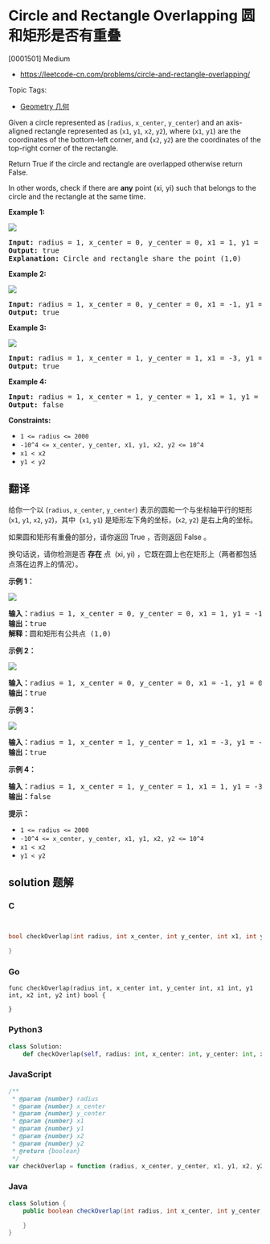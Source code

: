 # Circle and Rectangle Overlapping 圆和矩形是否有重叠

[0001501] Medium

- https://leetcode-cn.com/problems/circle-and-rectangle-overlapping/

Topic Tags:

- [Geometry 几何](https://leetcode-cn.com/tag/geometry/)

Given a circle represented as (`radius`, `x_center`, `y_center`) and an axis-aligned rectangle represented as (`x1`, `y1`, `x2`, `y2`), where (`x1`, `y1`) are the coordinates of the bottom-left corner, and (`x2`, `y2`) are the coordinates of the top-right corner of the rectangle.

Return True if the circle and rectangle are overlapped otherwise return False.

In other words, check if there are **any** point (xi, yi) such that belongs to the circle and the rectangle at the same time.

**Example 1:**

![](https://assets.leetcode.com/uploads/2020/02/20/sample_4_1728.png)

<pre><strong>Input:</strong> radius = 1, x_center = 0, y_center = 0, x1 = 1, y1 = -1, x2 = 3, y2 = 1
<strong>Output:</strong> true
<strong>Explanation:</strong> Circle and rectangle share the point (1,0) 
</pre>

**Example 2:**

**![](https://assets.leetcode.com/uploads/2020/02/20/sample_2_1728.png)**

<pre><strong>Input:</strong> radius = 1, x_center = 0, y_center = 0, x1 = -1, y1 = 0, x2 = 0, y2 = 1
<strong>Output:</strong> true
</pre>

**Example 3:**

**![](https://assets.leetcode.com/uploads/2020/03/03/sample_6_1728.png)**

<pre><strong>Input:</strong> radius = 1, x_center = 1, y_center = 1, x1 = -3, y1 = -3, x2 = 3, y2 = 3
<strong>Output:</strong> true
</pre>

**Example 4:**

<pre><strong>Input:</strong> radius = 1, x_center = 1, y_center = 1, x1 = 1, y1 = -3, x2 = 2, y2 = -1
<strong>Output:</strong> false
</pre>

**Constraints:**

- `1 <= radius <= 2000`
- `-10^4 <= x_center, y_center, x1, y1, x2, y2 <= 10^4`
- `x1 < x2`
- `y1 < y2`

## 翻译

给你一个以 (`radius`, `x_center`, `y_center`) 表示的圆和一个与坐标轴平行的矩形 (`x1`, `y1`, `x2`, `y2`)，其中  (`x1`, `y1`) 是矩形左下角的坐标，(`x2`, `y2`) 是右上角的坐标。

如果圆和矩形有重叠的部分，请你返回 True ，否则返回 False 。

换句话说，请你检测是否 **存在** 点  (xi, yi) ，它既在圆上也在矩形上（两者都包括点落在边界上的情况）。

**示例 1：**

![](https://assets.leetcode-cn.com/aliyun-lc-upload/uploads/2020/04/04/sample_4_1728.png)

<pre><strong>输入：</strong>radius = 1, x_center = 0, y_center = 0, x1 = 1, y1 = -1, x2 = 3, y2 = 1
<strong>输出：</strong>true
<strong>解释：</strong>圆和矩形有公共点 (1,0) 
</pre>

**示例 2：**

**![](https://assets.leetcode-cn.com/aliyun-lc-upload/uploads/2020/04/04/sample_2_1728.png)**

<pre><strong>输入：</strong>radius = 1, x_center = 0, y_center = 0, x1 = -1, y1 = 0, x2 = 0, y2 = 1
<strong>输出：</strong>true
</pre>

**示例 3：**

**![](https://assets.leetcode-cn.com/aliyun-lc-upload/uploads/2020/04/04/sample_6_1728.png)**

<pre><strong>输入：</strong>radius = 1, x_center = 1, y_center = 1, x1 = -3, y1 = -3, x2 = 3, y2 = 3
<strong>输出：</strong>true
</pre>

**示例 4：**

<pre><strong>输入：</strong>radius = 1, x_center = 1, y_center = 1, x1 = 1, y1 = -3, x2 = 2, y2 = -1
<strong>输出：</strong>false
</pre>

**提示：**

- `1 <= radius <= 2000`
- `-10^4 <= x_center, y_center, x1, y1, x2, y2 <= 10^4`
- `x1 < x2`
- `y1 < y2`

## solution 题解

### C

```c


bool checkOverlap(int radius, int x_center, int y_center, int x1, int y1, int x2, int y2){

}


```

### Go

```golang
func checkOverlap(radius int, x_center int, y_center int, x1 int, y1 int, x2 int, y2 int) bool {

}
```

### Python3

```python
class Solution:
    def checkOverlap(self, radius: int, x_center: int, y_center: int, x1: int, y1: int, x2: int, y2: int) -> bool:

```

### JavaScript

```javascript
/**
 * @param {number} radius
 * @param {number} x_center
 * @param {number} y_center
 * @param {number} x1
 * @param {number} y1
 * @param {number} x2
 * @param {number} y2
 * @return {boolean}
 */
var checkOverlap = function (radius, x_center, y_center, x1, y1, x2, y2) {};
```

### Java

```java
class Solution {
    public boolean checkOverlap(int radius, int x_center, int y_center, int x1, int y1, int x2, int y2) {

    }
}
```
